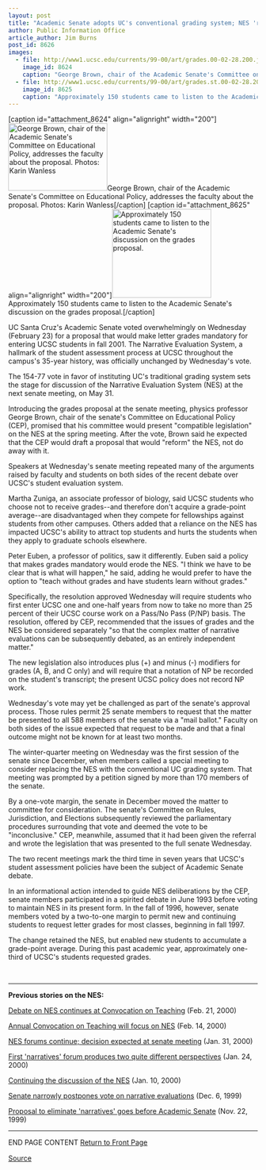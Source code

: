 ```yaml
---
layout: post
title: "Academic Senate adopts UC's conventional grading system; NES 'reform' proposal expected this spring"
author: Public Information Office
article_author: Jim Burns
post_id: 8626
images:
  - file: http://www1.ucsc.edu/currents/99-00/art/grades.00-02-28.200.jpg
    image_id: 8624
    caption: "George Brown, chair of the Academic Senate's Committee on Educational Policy, addresses the faculty about the proposal. Photos: Karin Wanless"
  - file: http://www1.ucsc.edu/currents/99-00/art/grades.st.00-02-28.200.jpg
    image_id: 8625
    caption: "Approximately 150 students came to listen to the Academic Senate's discussion on the grades proposal."
---
```


[caption id="attachment_8624" align="alignright" width="200"]<a href="http://dev-ucsc-news.pantheonsite.io/wp-content/uploads/2000/02/grades.00-02-28.200.jpg"><img class="size-full wp-image-8624" src="http://dev-ucsc-news.pantheonsite.io/wp-content/uploads/2000/02/grades.00-02-28.200.jpg" alt="George Brown, chair of the Academic Senate's Committee on Educational Policy, addresses the faculty about the proposal. Photos: Karin Wanless" width="200" height="136" /></a>George Brown, chair of the Academic Senate's Committee on Educational Policy, addresses the faculty about the proposal. Photos: Karin Wanless[/caption]
[caption id="attachment_8625" align="alignright" width="200"]<a href="http://dev-ucsc-news.pantheonsite.io/wp-content/uploads/2000/02/grades.st.00-02-28.200.jpg"><img class="size-full wp-image-8625" src="http://dev-ucsc-news.pantheonsite.io/wp-content/uploads/2000/02/grades.st.00-02-28.200.jpg" alt="Approximately 150 students came to listen to the Academic Senate's discussion on the grades proposal." width="200" height="179" /></a>Approximately 150 students came to listen to the Academic Senate's discussion on the grades proposal.[/caption]
<p>
  UC Santa Cruz's Academic Senate voted overwhelmingly on Wednesday (February 23) for a proposal that would make letter grades mandatory for entering UCSC students in fall 2001. The Narrative Evaluation System, a hallmark of the student assessment process at UCSC throughout the campus's 35-year history, was officially unchanged by Wednesday's vote.
</p>The 154-77 vote in favor of instituting UC's traditional grading system sets the stage for discussion of the Narrative Evaluation System (NES) at the next senate meeting, on May 31.
<p>
  Introducing the grades proposal at the senate meeting, physics professor George Brown, chair of the senate's Committee on Educational Policy (CEP), promised that his committee would present "compatible legislation" on the NES at the spring meeting. After the vote, Brown said he expected that the CEP would draft a proposal that would "reform" the NES, not do away with it.
</p>
<p>
  Speakers at Wednesday's senate meeting repeated many of the arguments raised by faculty and students on both sides of the recent debate over UCSC's student evaluation system.
</p>
<p>
  Martha Zuniga, an associate professor of biology, said UCSC students who choose not to receive grades--and therefore don't acquire a grade-point average--are disadvantaged when they compete for fellowships against students from other campuses. Others added that a reliance on the NES has impacted UCSC's ability to attract top students and hurts the students when they apply to graduate schools elsewhere.
</p>
<p>
  Peter Euben, a professor of politics, saw it differently. Euben said a policy that makes grades mandatory would erode the NES. "I think we have to be clear that is what will happen," he said, adding he would prefer to have the option to "teach without grades and have students learn without grades."
</p>
<p>
  Specifically, the resolution approved Wednesday will require students who first enter UCSC one and one-half years from now to take no more than 25 percent of their UCSC course work on a Pass/No Pass (P/NP) basis. The resolution, offered by CEP, recommended that the issues of grades and the NES be considered separately "so that the complex matter of narrative evaluations can be subsequently debated, as an entirely independent matter."
</p>
<p>
  The new legislation also introduces plus (+) and minus (-) modifiers for grades (A, B, and C only) and will require that a notation of NP be recorded on the student's transcript; the present UCSC policy does not record NP work.
</p>
<p>
  Wednesday's vote may yet be challenged as part of the senate's approval process. Those rules permit 25 senate members to request that the matter be presented to all 588 members of the senate via a "mail ballot." Faculty on both sides of the issue expected that request to be made and that a final outcome might not be known for at least two months.
</p>
<p>
  The winter-quarter meeting on Wednesday was the first session of the senate since December, when members called a special meeting to consider replacing the NES with the conventional UC grading system. That meeting was prompted by a petition signed by more than 170 members of the senate.
</p>
<p>
  By a one-vote margin, the senate in December moved the matter to committee for consideration. The senate's Committee on Rules, Jurisdiction, and Elections subsequently reviewed the parliamentary procedures surrounding that vote and deemed the vote to be "inconclusive." CEP, meanwhile, assumed that it had been given the referral and wrote the legislation that was presented to the full senate Wednesday.
</p>
<p>
  The two recent meetings mark the third time in seven years that UCSC's student assessment policies have been the subject of Academic Senate debate.
</p>
<p>
  In an informational action intended to guide NES deliberations by the CEP, senate members participated in a spirited debate in June 1993 before voting to maintain NES in its present form. In the fall of 1996, however, senate members voted by a two-to-one margin to permit new and continuing students to request letter grades for most classes, beginning in fall 1997.
</p>
<p>
  The change retained the NES, but enabled new students to accumulate a grade-point average. During this past academic year, approximately one-third of UCSC's students requested grades.
</p>
<p>
  <br>
</p>
<hr>
<p>
  <b>Previous stories on the NES:</b>
</p>
<p>
  <a href="http://currents.ucsc.edu/99-00/02-21/nesct.html">Debate on NES continues at Convocation on Teaching</a> (Feb. 21, 2000)
</p>
<p>
  <a href="http://currents.ucsc.edu/99-00/02-14/nesconv.html">Annual Convocation on Teaching will focus on NES</a> (Feb. 14, 2000)
</p>
<p>
  <a href="../01-31/nesforum2.html">NES forums continue; decision expected at senate meeting</a> (Jan. 31, 2000)
</p>
<p>
  <a href="../01-24/nesforum1.html">First 'narratives' forum produces two quite different perspectives</a> (Jan. 24, 2000)
</p>
<p>
  <a href="../01-10/nesforum.html">Continuing the discussion of the NES</a> (Jan. 10, 2000)
</p>
<p>
  <a href="../12-06/narratives.html">Senate narrowly postpones vote on narrative evaluations</a> (Dec. 6, 1999)
</p>
<p>
  <a href="../11-22/narratives.html">Proposal to eliminate 'narratives' goes before Academic Senate</a> (Nov. 22, 1999)
</p>
<hr>
<p>
  END PAGE CONTENT <a href="../../index.html">Return to Front Page</a> <img align="bottom" alt=" " border="0" height="1" src="../../images/trans.gif" width="385">
</p>
<p><a href="http://www1.ucsc.edu/currents/99-00/02-28/grades.html" title="Permalink to grades">Source</a></p>
